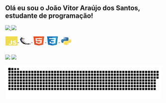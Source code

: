 ## Olá eu sou o João Vitor Araújo dos Santos, estudante de programação!
<div align="left">
  <a href="https://github.com/JoaoV1821">
  <img height="160em" src="https://github-readme-stats.vercel.app/api?username=JoaoV1821&show_icons=true&theme=nightowl&include_all_commits=true&count_private=true"/>
  <img height="160em" src="https://github-readme-stats.vercel.app/api/top-langs/?username=JoaoV1821&layout=compact&langs_count=7&theme=nightowl"/>
</div>
<div style="display: inline_block"><br>
  <img align="center" alt="Joao-Js" height="30" width="40" src="https://raw.githubusercontent.com/devicons/devicon/master/icons/javascript/javascript-plain.svg">
  <img align="center" alt="Joao-Flask" height="30" width="40" src="https://raw.githubusercontent.com/devicons/devicon/master/icons/flask/flask-original.svg">
  <img align="center" alt="Joao-HTML" height="30" width="40" src="https://raw.githubusercontent.com/devicons/devicon/master/icons/html5/html5-original.svg">
  <img align="center" alt="Joao-CSS" height="30" width="40" src="https://raw.githubusercontent.com/devicons/devicon/master/icons/css3/css3-original.svg">
  <img align="center" alt="Joao-Python" height="30" width="40" src="https://raw.githubusercontent.com/devicons/devicon/master/icons/python/python-original.svg">
</div>
  
  ##
  
 <div>
   <a href="https://www.linkedin.com/in/jo%C3%A3o-vitor-ara%C3%BAjo-dos-santos-44644021a/?lipi=urn%3Ali%3Apage%3Ad_flagship3_feed%3Bg5tNMp6mQYuc3jJ9a3zODA%3D%3D" target="_blank"><img src="https://img.shields.io/badge/-LinkedIn-%230077B5?style=for-the-badge&logo=linkedin&logoColor=white" target="_blank"></a>
   <a href = "mailto:joaovitoraraujo1821@gmail.com"><img src="https://img.shields.io/badge/-Gmail-%23333?style=for-the-badge&logo=gmail&logoColor=white" target="_blank"></a>
   
   ![Snake animation](https://github.com/JoaoV1821/JoaoV1821/blob/output/github-contribution-grid-snake.svg)
   
  </div>
   
